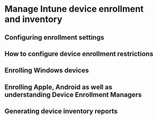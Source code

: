 # Manage Intune device enrollment and inventory

## Configuring enrollment settings
## How to configure device enrollment restrictions
## Enrolling Windows devices
## Enrolling Apple, Android as well as understanding Device Enrollment Managers
## Generating device inventory reports

